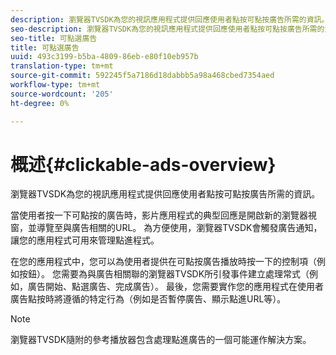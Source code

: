 ```yaml
---
description: 瀏覽器TVSDK為您的視訊應用程式提供回應使用者點按可點按廣告所需的資訊。
seo-description: 瀏覽器TVSDK為您的視訊應用程式提供回應使用者點按可點按廣告所需的資訊。
seo-title: 可點選廣告
title: 可點選廣告
uuid: 493c3199-b5ba-4809-86eb-e80f10eb957b
translation-type: tm+mt
source-git-commit: 592245f5a7186d18dabbb5a98a468cbed7354aed
workflow-type: tm+mt
source-wordcount: '205'
ht-degree: 0%

---
```



# 概述{#clickable-ads-overview}

瀏覽器TVSDK為您的視訊應用程式提供回應使用者點按可點按廣告所需的資訊。

當使用者按一下可點按的廣告時，影片應用程式的典型回應是開啟新的瀏覽器視窗，並導覽至與廣告相關的URL。 為方便使用，瀏覽器TVSDK會觸發廣告通知，讓您的應用程式可用來管理點進程式。

在您的應用程式中，您可以為使用者提供在可點按廣告播放時按一下的控制項（例如按鈕）。 您需要為與廣告相關聯的瀏覽器TVSDK所引發事件建立處理常式（例如，廣告開始、點選廣告、完成廣告）。 最後，您需要實作您的應用程式在使用者廣告點按時將遵循的特定行為（例如是否暫停廣告、顯示點進URL等）。

>[!NOTE]
>
>瀏覽器TVSDK隨附的參考播放器包含處理點進廣告的一個可能運作解決方案。